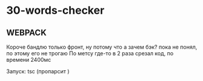 # 30-words-checker

## WEBPACK

Короче бандлю только фронт, ну потому что а зачем бэк?
пока не понял, по этому его не трогаю
По метсу где-то в 2 раза срезал код,
по времени 2400мс

Запуск:
tsc (пропарсит )
